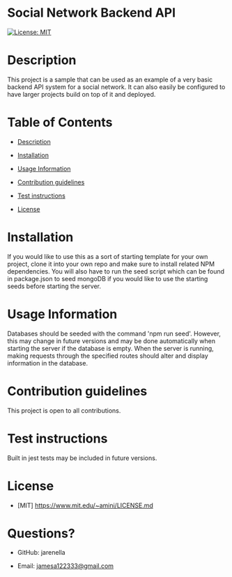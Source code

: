 # Social Network Backend API

[![License: MIT](https://img.shields.io/badge/License-MIT-yellow.svg)](https://opensource.org/licenses/MIT)

# Description

This project is a sample that can be used as an example of a very basic backend API system for a social network. It can also easily be configured to have larger projects build on top of it and deployed.

# Table of Contents

- [Description](#Description)

- [Installation](#Installation)

- [Usage Information](#Usage-Information)

- [Contribution guidelines](#Contribution-guidelines)

- [Test instructions](#Test-instructions)

- [License](#License)

# Installation

If you would like to use this as a sort of starting template for your own project, clone it into your own repo and make sure to install related NPM dependencies. You will also have to run the seed script which can be found in package.json to seed mongoDB if you would like to use the starting seeds before starting the server.

# Usage Information

Databases should be seeded with the command 'npm run seed'. However, this may change in future versions and may be done automatically when starting the server if the database is empty. When the server is running, making requests through the specified routes should alter and display information in the database.

# Contribution guidelines

This project is open to all contributions.

# Test instructions

Built in jest tests may be included in future versions.

# License
    
- [MIT] https://www.mit.edu/~amini/LICENSE.md


# Questions?

- GitHub: jarenella

- Email: jamesa122333@gmail.com



